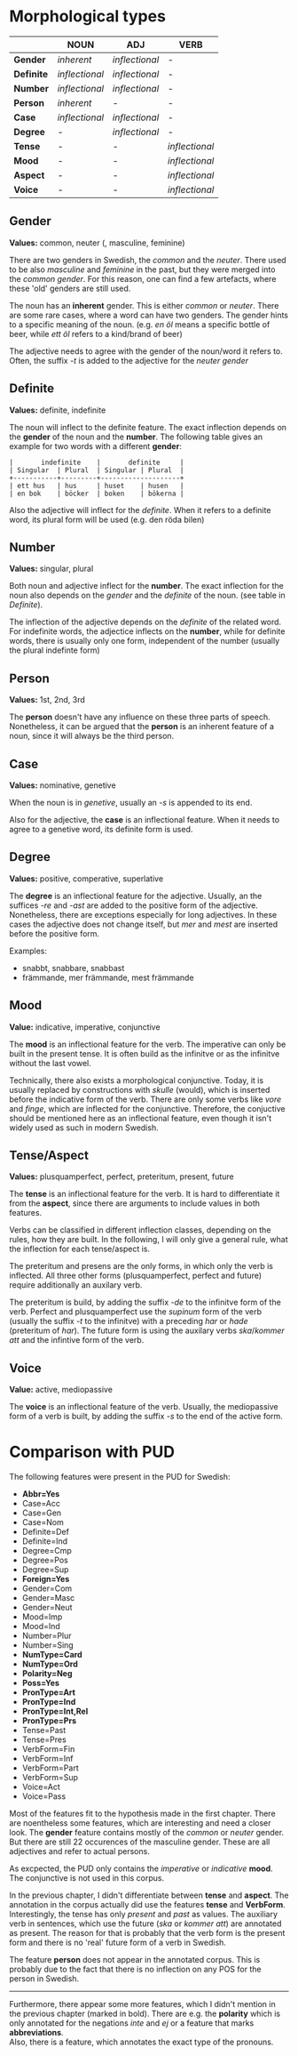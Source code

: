 # Morphological types

|              | NOUN           | ADJ            | VERB           |
|--------------|----------------|----------------|----------------|
| **Gender**   | *inherent*     | *inflectional* | -              |
| **Definite** | *inflectional* | *inflectional* | -              |
| **Number**   | *inflectional* | *inflectional* | -              |
| **Person**   | *inherent*     | -              | -              |
| **Case**     | *inflectional* | *inflectional* | -              |
| **Degree**   | -              | *inflectional* | -              |
| **Tense**    | -              | -              | *inflectional* |
| **Mood**     | -              | -              | *inflectional* |
| **Aspect**   | -              | -              | *inflectional* |
| **Voice**    | -              | -              | *inflectional* |

## Gender
**Values:** common, neuter (, masculine, feminine)

There are two genders in Swedish, the *common* and the *neuter*. There used to be also *masculine* and *feminine* in the past, but they were merged into the *common gender*. For this reason, one can find a few artefacts, where these 'old' genders are still used. 

The noun has an **inherent** gender. This is either *common* or *neuter*. There are some rare cases, where a word can have two genders. The gender hints to a specific meaning of the noun. (e.g. *en öl* means a specific bottle of beer, while *ett öl* refers to a kind/brand of beer)

The adjective needs to agree with the gender of the noun/word it refers to. Often, the suffix *-t* is added to the adjective for the *neuter gender* 

## Definite
**Values:** definite, indefinite

The noun will inflect to the definite feature. The exact inflection depends on the **gender** of the noun and the **number**.
The following table gives an example for two words with a different **gender**:
```
|       indefinite    |       definite     |
| Singular  | Plural  | Singular | Plural  |
+-----------+---------+--------------------+
| ett hus   | hus     | huset    | husen   |
| en bok    | böcker  | boken    | bökerna |
```

Also the adjective will inflect for the *definite*. When it refers to a definite word, its plural form will be used (e.g. den röda bilen)

## Number
**Values:** singular, plural

Both noun and adjective inflect for the **number**. The exact inflection for the noun also depends on the *gender* and the *definite* of the noun. (see table in *Definite*).

The inflection of the adjective depends on the *definite* of the related word. For indefinite words, the adjectice inflects on the **number**, while for definite words, there is usually only one form, independent of the number (usually the plural indefinte form)

## Person 
**Values:** 1st, 2nd, 3rd

The **person** doesn't have any influence on these three parts of speech. Nonetheless, it can be argued that the **person** is an inherent feature of a noun, since it will always be the third person.

## Case
**Values:** nominative, genetive

When the noun is in *genetive*, usually an *-s* is appended to its end.

Also for the adjective, the **case** is an inflectional feature. When it needs to agree to a genetive word, its definite form is used.

## Degree
**Values:** positive, comperative, superlative

The **degree** is an inflectional feature for the adjective. Usually, an the suffices *-re* and *-ast* are added to the positive form of the adjective. Nonetheless, there are exceptions especially for long adjectives. In these cases the adjective does not change itself, but *mer* and *mest* are inserted before the positive form.

Examples:
- snabbt, snabbare, snabbast
- främmande, mer främmande, mest främmande

## Mood
**Value:** indicative, imperative, conjunctive

The **mood** is an inflectional feature for the verb. 
The imperative can only be built in the present tense. It is often build as the infinitve or as the infinitve without the last vowel.

Technically, there also exists a morphological conjunctive. Today, it is usually replaced by constructions with *skulle* (would), which is inserted before the indicative form of the verb. There are only some verbs like *vore* and *finge*, which are inflected for the conjunctive. Therefore, the conjuctive should be mentioned here as an inflectional feature, even though it isn't widely used as such in modern Swedish.

## Tense/Aspect
**Values:** plusquamperfect, perfect, preteritum, present, future

The **tense** is an inflectional feature for the verb.
It is hard to differentiate it from the **aspect**, since there are arguments to include values in both features.

Verbs can be classified in different inflection classes, depending on the rules, how they are built. In the following, I will only give a general rule, what the inflection for each tense/aspect is. 

The preteritum and presens are the only forms, in which only the verb is inflected. All three other forms (plusquamperfect, perfect and future) require additionally an auxilary verb.

The preteritum is build, by adding the suffix *-de* to the infinitve form of the verb. 
Perfect and plusquamperfect use the *supinum* form of the verb (usually the suffix *-t* to the infinitve) with a preceding *har* or *hade* (preteritum of *har*). 
The future form is using the auxilary verbs *ska*/*kommer att* and the infintive form of the verb. 

## Voice
**Value:** active, mediopassive

The **voice** is an inflectional feature of the verb. 
Usually, the mediopassive form of a verb is built, by adding the suffix *-s* to the end of the active form.

# Comparison with PUD
The following features were present in the PUD for Swedish:
- **Abbr=Yes**
- Case=Acc
- Case=Gen
- Case=Nom
- Definite=Def
- Definite=Ind
- Degree=Cmp
- Degree=Pos
- Degree=Sup
- **Foreign=Yes**
- Gender=Com
- Gender=Masc
- Gender=Neut
- Mood=Imp
- Mood=Ind
- Number=Plur
- Number=Sing
- **NumType=Card**
- **NumType=Ord**
- **Polarity=Neg**
- **Poss=Yes**
- **PronType=Art**
- **PronType=Ind**
- **PronType=Int,Rel**
- **PronType=Prs**
- Tense=Past
- Tense=Pres
- VerbForm=Fin
- VerbForm=Inf
- VerbForm=Part
- VerbForm=Sup
- Voice=Act
- Voice=Pass

Most of the features fit to the hypothesis made in the first chapter. There are noentheless some features, which are interesting and need a closer look.
The **gender** feature contains mostly of the *common* or *neuter* gender. But there are still 22 occurences of the masculine gender. These are all adjectives and refer to actual persons.

As excpected, the PUD only contains the *imperative* or *indicative* **mood**. The conjunctive is not used in this corpus.

In the previous chapter, I didn't differentiate between **tense** and **aspect**. The annotation in the corpus actually did use the features **tense** and **VerbForm**. Interestingly, the tense has only *present* and *past* as values. The auxiliary verb in sentences, which use the future (*ska* or *kommer att*) are annotated as present. The reason for that is probably that the verb form is the present form and there is no 'real' future form of a verb in Swedish.

The feature **person** does not appear in the annotated corpus. This is probably due to the fact that there is no inflection on any POS for the person in Swedish.

***

Furthermore, there appear some more features, which I didn't mention in the previous chapter (marked in bold).
There are e.g. the **polarity** which is only annotated for the negations *inte* and *ej* or a feature that marks **abbreviations**.  
Also, there is a feature, which annotates the exact type of the pronouns.